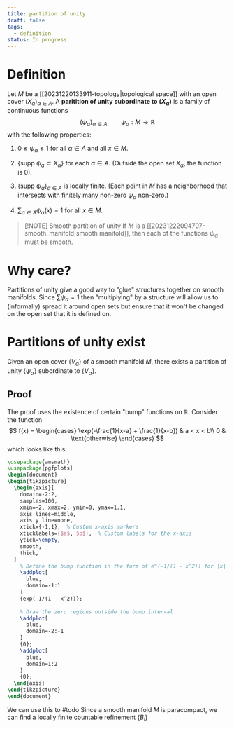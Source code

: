 ```yaml
---
title: partition of unity
draft: false
tags:
  - definition
status: In progress
---
```

# Definition
Let $M$ be a [[20231220133911-topology|topological space]] with an open cover $(X_\alpha)_{\alpha \in A}$. 
A **paritition of unity subordinate to $(X_\alpha)$** is a family of continuous functions 
$$
(\psi_\alpha)_{\alpha \in A} \qquad \psi_\alpha :M \longrightarrow \mathbb{R}
$$
with the following properties:
1. $0 \leq \psi_\alpha \leq 1$ for all $\alpha \in A$ and all $x \in M$. 

2. $\{\text{supp} \ \psi_a \subset X_\alpha\}$ for each $\alpha \in A$. (Outside the open set $X_\alpha$, the function is 0). 

3. $\{\text{supp } \psi_\alpha\}_{\alpha \in A}$ is locally finite. (Each point in $M$ has a neighborhood that intersects with finitely many non-zero $\psi_\alpha$ non-zero.)

4. $\sum_{\alpha \in A} \psi_\alpha(x) = 1$ for all $x \in M$. 


> [!NOTE] Smooth partition of unity
> If $M$ is a [[20231222094707-smooth_manifold|smooth manifold]], then each of the functions $\psi_\alpha$ must be smooth. 

# Why care?
Partitions of unity give a good way to "glue" structures together on smooth manifolds. 
Since $\sum \psi_\alpha = 1$ then "multiplying" by a structure will allow us to (informally) spread it around open sets but ensure that it won't be changed on the open set that it is defined on. 

# Partitions of unity exist
Given an open cover $\{V_\alpha\}$ of a smooth manifold $M$, there exists a partition of unity $\{\psi_\alpha\}$ subordinate to $\{V_\alpha\}$. 

## Proof
The proof uses the existence of certain "bump" functions on $\mathbb{R}$. 
Consider the function 
$$
f(x) = \begin{cases}
\exp(-\frac{1}{x-a} + \frac{1}{x-b}) & a < x < b\\
0 & \text{otherwise}
\end{cases}
$$
which looks like this:
```tikz
\usepackage{amsmath}
\usepackage{pgfplots}
\begin{document}
\begin{tikzpicture}
  \begin{axis}[
    domain=-2:2,
    samples=100,
    xmin=-2, xmax=2, ymin=0, ymax=1.1,
    axis lines=middle,
    axis y line=none,
    xtick={-1,1},  % Custom x-axis markers
    xticklabels={$a$, $b$},  % Custom labels for the x-axis 
    ytick=\empty,
    smooth,
    thick,
  ]
    % Define the bump function in the form of e^(-1/(1 - x^2)) for |x| < 1
    \addplot[
      blue,
      domain=-1:1
    ]
    {exp(-1/(1 - x^2))};
    
    % Draw the zero regions outside the bump interval
    \addplot[
      blue,
      domain=-2:-1
    ]
    {0};
    \addplot[
      blue,
      domain=1:2
    ]
    {0};
  \end{axis}
\end{tikzpicture}
\end{document}
```

We can use this to 
#todo 
Since a smooth manifold $M$ is paracompact, we can find a locally finite countable refinement $\{B_i\}$ 

